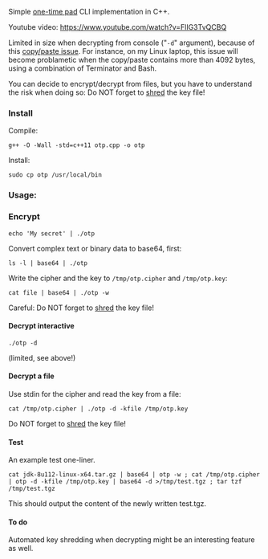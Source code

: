 Simple [one-time pad](https://en.wikipedia.org/wiki/One-time_pad) CLI implementation in C++.

Youtube video: https://www.youtube.com/watch?v=FlIG3TvQCBQ

Limited in size when decrypting from console ("`-d`" argument), because of this
[copy/paste issue](https://stackoverflow.com/questions/22886167/read-a-string-of-length-greater-than-4096-bytes-from-stdin-in-c).
For instance, on my Linux laptop, this issue will become problametic when the copy/paste contains more than 4092 bytes, using a combination of Terminator and Bash.

You can decide to encrypt/decrypt from files, but you have to understand the risk when doing so:
Do NOT forget to [shred](https://en.wikipedia.org/wiki/Shred_(Unix)) the key file!

### Install

Compile:

````
g++ -O -Wall -std=c++11 otp.cpp -o otp
````

Install:

````
sudo cp otp /usr/local/bin
````

### Usage:

### Encrypt

````
echo 'My secret' | ./otp
````

Convert complex text or binary data to base64, first:

````
ls -l | base64 | ./otp
````

Write the cipher and the key to `/tmp/otp.cipher` and `/tmp/otp.key`:

````
cat file | base64 | ./otp -w
````

Careful: Do NOT forget to [shred](https://en.wikipedia.org/wiki/Shred_(Unix)) the key file!

#### Decrypt interactive

````
./otp -d
````

(limited, see above!)

#### Decrypt a file

Use stdin for the cipher and read the key from a file:

````
cat /tmp/otp.cipher | ./otp -d -kfile /tmp/otp.key
````

Do NOT forget to [shred](https://en.wikipedia.org/wiki/Shred_(Unix)) the key file!

#### Test

An example test one-liner.

````
cat jdk-8u112-linux-x64.tar.gz | base64 | otp -w ; cat /tmp/otp.cipher | otp -d -kfile /tmp/otp.key | base64 -d >/tmp/test.tgz ; tar tzf /tmp/test.tgz
````

This should output the content of the newly written test.tgz.

#### To do

Automated key shredding when decrypting might be an interesting feature as well.
